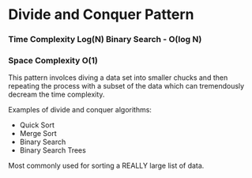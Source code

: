 # Divide and Conquer Pattern

### Time Complexity Log(N) Binary Search - O(log N)

### Space Complexity O(1)

This pattern involces diving a data set into smaller chucks and then repeating the process with a subset of the data which can tremendously decream the time complexity.

Examples of divide and conquer algorithms:

- Quick Sort
- Merge Sort
- Binary Search
- Binary Search Trees

Most commonly used for sorting a REALLY large list of data.
